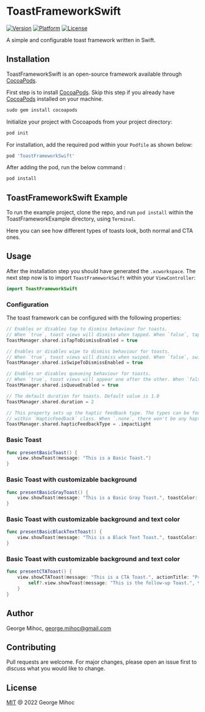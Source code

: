 # ToastFrameworkSwift

[![Version](https://img.shields.io/cocoapods/v/ToastFrameworkSwift)](https://cocoapods.org/pods/ToastFrameworkSwift)
[![Platform](https://img.shields.io/cocoapods/p/ToastFrameworkSwift)](https://cocoapods.org/pods/ToastFrameworkSwift)
[![License](https://img.shields.io/cocoapods/l/ToastFrameworkSwift)](https://cocoapods.org/pods/ToastFrameworkSwift)

A simple and configurable toast framework written in Swift.

## Installation

ToastFrameworkSwift is an open-source framework available through [CocoaPods](https://cocoapods.org).

First step is to install [CocoaPods](https://cocoapods.org). Skip this step if you already have [CocoaPods](https://cocoapods.org) installed on your machine.

```ruby
sudo gem install cocoapods
```

Initialize your project with Cocoapods from your project directory:

```ruby
pod init
```

For installation, add the required pod within your `Podfile` as shown below:

```ruby
pod 'ToastFrameworkSwift'
```

After adding the pod, run the below command :

```ruby
pod install
```

## ToastFrameworkSwift Example

To run the example project, clone the repo, and run `pod install` within the ToastFrameworkExample directory, using `Terminal`. 

Here you can see how different types of toasts look, both normal and CTA ones.

## Usage

After the installation step you should have generated the `.xcworkspace`. The next step now is to import `ToastFrameworkSwift` within your `ViewController`:

```swift
import ToastFrameworkSwift
```

### Configuration

The toast framework can be configured with the following properties:

```swift
// Enables or disables tap to dismiss behaviour for toasts. 
// When `true`, toast views will dismiss when tapped. When `false`, tapping will have no effect.
ToastManager.shared.isTapToDismissEnabled = true
```

```swift
// Enables or disables wipe to dismiss behaviour for toasts. 
// When `true`, toast views will dismiss when swiped. When `false`, swiping will have no effect.
ToastManager.shared.isSwipeToDismissEnabled = true
```

```swift
// Enables or disables queueing behaviour for toasts. 
// When `true`, toast views will appear one after the other. When `false`, toast overlapping might happen
ToastManager.shared.isQueueEnabled = true
```

```swift
// The default duration for toasts. Default value is 1.0
ToastManager.shared.duration = 2
```

```swift
// This property sets up the haptic feedback type. The types can be found 
// within `HapticFeedback` class. When `.none`, there won't be any haptic feedback.
ToastManager.shared.hapticFeedbackType = .impactLight
```

### Basic Toast
```swift
func presentBasicToast() {
    view.showToast(message: "This is a Basic Toast.")
}
```

### Basic Toast with customizable background
```swift
func presentBasicGrayToast() {
    view.showToast(message: "This is a Basic Gray Toast.", toastColor: .gray)
}
```

### Basic Toast with customizable background and text color
```swift
func presentBasicBlackTextToast() {
    view.showToast(message: "This is a Black Text Toast.", toastColor: .gray, textColor: .black)
}
```
### Basic Toast with customizable background and text color
```swift
func presentCTAToast() {
    view.showCTAToast(message: "This is a CTA Toast.", actionTitle: "Press here") { [weak self] in
        self?.view.showToast(message: "This is the follow-up Toast.", toastColor: .systemGreen)
    }
}
```

## Author

George Mihoc, george.mihoc@gmail.com

## Contributing
Pull requests are welcome. For major changes, please open an issue first to discuss what you would like to change.


## License
[MIT](https://github.com/georgemihoc/ToastFrameworkSwift/blob/main/LICENSE) @ 2022 George Mihoc
